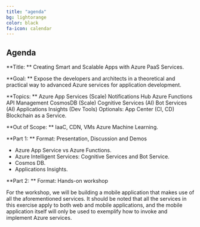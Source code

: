 ```yaml
---
title: "agenda"
bg: lightorange
color: black
fa-icon: calendar
---
```


## Agenda

**Title: **
Creating Smart and Scalable Apps with Azure PaaS Services.

**Goal: **
Expose the developers and architects in a theoretical and practical way to advanced Azure services for application development.

**Topics: **
Azure App Services (Scale) Notifications Hub Azure Functions API Management CosmosDB (Scale) Cognitive Services (AI) Bot Services (AI) Applications Insights (Dev Tools)  Optionals: App Center (CI, CD) Blockchain as a Service.

**Out of Scope: **
IaaC, CDN, VMs Azure Machine Learning.

**Part 1: **
Format: Presentation, Discussion and Demos

- Azure App Service vs Azure Functions.
- Azure Intelligent Services: Cognitive Services and Bot Service.
- Cosmos DB.
- Applications Insights.

**Part 2: **
Format: Hands-on workshop

For the workshop, we will be building a mobile application that makes use of all the aforementioned services. It should be noted that all the services in this exercise apply to both web and mobile applications, and the mobile application itself will only be used to exemplify how to invoke and implement Azure services.
